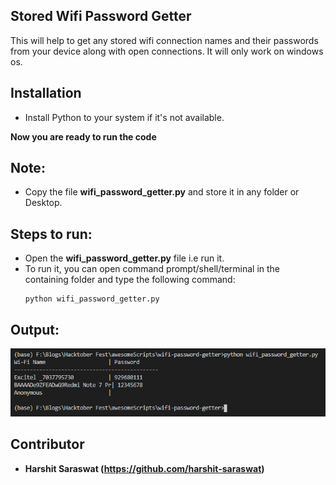 ## Stored Wifi Password Getter

This will help to get any stored wifi connection names and their passwords from your device along with open connections. It will only work
on windows os.

## Installation

- Install Python to your system if it's not available.

**Now you are ready to run the code**

## Note:

- Copy the file **wifi_password_getter.py** and store it in any folder or Desktop.

## Steps to run:

- Open the **wifi_password_getter.py** file i.e run it.
- To run it, you can open command prompt/shell/terminal in the containing folder and type the following command:
    ```
    python wifi_password_getter.py
    ```

## Output:

<img src="output.png" alt="output-image">

## Contributor

- **Harshit Saraswat (https://github.com/harshit-saraswat)**  
  
